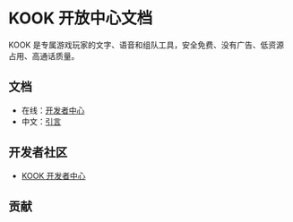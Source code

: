 # KOOK 开放中心文档

KOOK 是专属游戏玩家的文字、语音和组队工具，安全免费、没有广告、低资源占用、高通话质量。

## 文档

- 在线：[开发者中心](https://developer.kookapp.cn/doc/reference)
- 中文：[引言](/docs/zh-cn/reference.md)

## 开发者社区

- [KOOK 开发者中心](https://kook.top/cwznfo)

##  贡献
